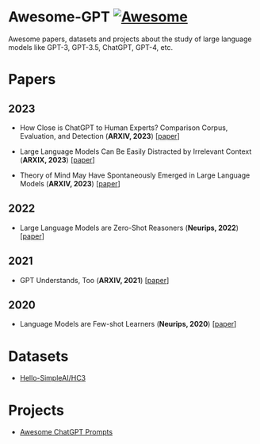 # Awesome-GPT [![Awesome](https://awesome.re/badge.svg)](https://awesome.re)

Awesome papers, datasets and projects about the study of large language models like GPT-3, GPT-3.5, ChatGPT, GPT-4, etc.

# Papers

## 2023

* How Close is ChatGPT to Human Experts? Comparison Corpus, Evaluation, and Detection (**ARXIV, 2023**) [[paper](https://arxiv.org/pdf/2301.07597.pdf)]

* Large Language Models Can Be Easily Distracted by Irrelevant Context (**ARXIX, 2023**) [[paper](https://arxiv.org/pdf/2302.00093.pdf)]

* Theory of Mind May Have Spontaneously Emerged in Large Language Models (**ARXIV, 2023**) [[paper](https://arxiv.org/ftp/arxiv/papers/2302/2302.02083.pdf)]

## 2022

* Large Language Models are Zero-Shot Reasoners (**Neurips, 2022**) [[paper](https://arxiv.org/pdf/2205.11916.pdf)]

## 2021

* GPT Understands, Too (**ARXIV, 2021**) [[paper](https://arxiv.org/pdf/2103.10385.pdf)]

## 2020

* Language Models are Few-shot Learners (**Neurips, 2020**) [[paper](https://arxiv.org/pdf/2005.14165.pdf)]


# Datasets

* [Hello-SimpleAI/HC3](https://huggingface.co/datasets/Hello-SimpleAI/HC3)

# Projects

* [Awesome ChatGPT Prompts](https://github.com/f/awesome-chatgpt-prompts)

